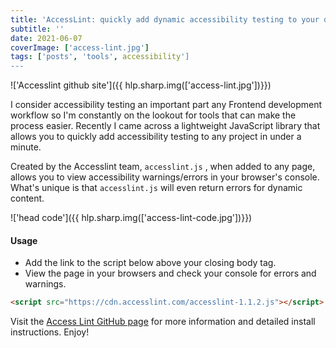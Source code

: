 ```yaml
---
title: 'AccessLint: quickly add dynamic accessibility testing to your development workflow'
subtitle: ''
date: 2021-06-07
coverImage: ['access-lint.jpg']
tags: ['posts', 'tools', accessibility']
---
```


!['Accesslint github site']({{ hlp.sharp.img(['access-lint.jpg'])}})

I consider accessibility testing an important part any Frontend development workflow so I'm constantly on the lookout for tools that can make the process easier. Recently I came across a lightweight JavaScript library that allows you to quickly add accessibility testing to any project in under a minute.

Created by the Accesslint team, `accesslint.js` , when added to any page, allows you to view accessibility warnings/errors in your browser's console. What's unique is that `accesslint.js` will even return errors for dynamic content.

!['head code']({{ hlp.sharp.img(['access-lint-code.jpg'])}})

#### Usage

* Add the link to the script below above your closing body tag.
* View the page in your browsers and check your console for errors and warnings.

```HTML
<script src="https://cdn.accesslint.com/accesslint-1.1.2.js"></script>
```

Visit the <a href="https://github.com/AccessLint/accesslint.js" rel="nofollow noopener">Access Lint GitHub page</a> for more information and detailed install instructions. Enjoy!
